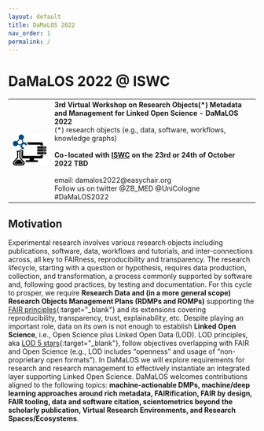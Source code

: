 ```yaml
---
layout: default
title: DaMaLOS 2022
nav_order: 1
permalink: /
---
```


# DaMaLOS 2022 @ ISWC

<table>
  <tr>
    <td style="text-align:left">
      <img src="./img/damalos-half.jpg" alt="DaMaLOS"/>
    </td>
    <td>
    <strong>3rd Virtual Workshop on Research Objects(*) Metadata and Management for Linked Open Science - DaMaLOS 2022</strong>
    <br/>
    <italic>(*) research objects (e.g., data, software, workflows, knowledge graphs)</italic>
    <br/><br/>
    <strong>Co-located with <a href="https://iswc2022.semanticweb.org/" target="_blank">ISWC</a> on the 23rd or 24th of October 2022 TBD </strong>
    <br/><br/>
    email: damalos2022@easychair.org <br/>
    Follow us on twitter @ZB_MED @UniCologne #DaMaLOS2022
    </td>
  </tr>
</table>

## Motivation

Experimental research involves various research objects including publications, software, data, workflows and tutorials, and inter-connections across, all key to FAIRness, reproducibility and transparency. The research lifecycle, starting with a question or hypothesis, requires data production, collection, and transformation, a process commonly supported by software and, following good practices, by testing and documentation. For this cycle to prosper, we require **Research Data and (in a more general scope) Research Objects Management Plans (RDMPs and ROMPs)** supporting the [FAIR principles](https://www.nature.com/articles/sdata201618){:target="_blank"} and its extensions covering reproducibility, transparency, trust, explainability, etc. Despite playing an important role, data on its own is not enough to establish **Linked Open Science**, i.e., Open Science plus Linked Open Data (LOD). LOD principles, aka [LOD 5 stars](https://5stardata.info/en/){:target="_blank"}, follow objectives overlapping with FAIR and Open Science (e.g., LOD includes “openness” and usage of “non-proprietary open formats”). In DaMaLOS we will explore requirements for research and research management to effectively instantiate an integrated layer supporting Linked Open Science. DaMaLOS welcomes contributions aligned to the following topics: **machine-actionable DMPs, machine/deep learning approaches around rich metadata, FAIRification, FAIR by design, FAIR tooling, data and software citation, scientometrics beyond the scholarly publication, Virtual Research Environments, and Research Spaces/Ecosystems**.

<script type="application/ld+json">
[
  {
    "@context": "https://schema.org",
    "@id": "https://zbmed.github.io/damalos",
    "@type": "Event",
    "name": "DaMaLOS 2022",
    "description": "Third Workshop on Research Objects Metadata and Management for Linked Open Science - DaMaLOS 2022",
    "image": "https://zbmed.github.io/damalos/img/damalos.jpg",
    "startDate": "2022-10-23",
    "endDate": "2022-10-24",
    "eventStatus": "https://schema.org/EventMovedOnline",
    "eventAttendanceMode": "https://schema.org/OnlineEventAttendanceMode",
    "keywords": "Research data management, research objects, research environments, Open Science, Linked Open Data, FAIRness, FAIRification, scientometrics, metadata.",
    "location": {
      "@type": "VirtualLocation",
      "url": "https://zbmed.github.io/damalos"
    },
    "url": "https://zbmed.github.io/damalos",
    "organizer": [
      {
          "@type": "Organization",
          "@id": "https://www.zbmed.de", 
          "url": "https://www.zbmed.de/en/",
          "name": "ZB MED Information Centre for Life Sciences",
          "logo": "https://www.zbmed.de/typo3conf/ext/dreipc_zbmed/Resources/Public/Image/ZBMED_2017_DE.svg"
      }, 
      {
          "@type": "Organization",
          "@id": "https://fdm.uni-koeln.de/", 
          "url": "https://fdm.uni-koeln.de/",
          "name": "Cologne Competence Center for Research Data Management (C3RDM)",
          "logo": "https://fdm.uni-koeln.de/sites/FDM-UzK/Logos/SiteLogo.png"
      }
    ],
    "about": "Experimental research involves various research objects including publications, software, data, workflows and tutorials, and inter-connections across, all key to FAIRness, reproducibility and transparency. The research lifecycle, starting with a question or hypothesis, requires data production, collection, and transformation, a process commonly supported by software and, following good practices, by testing and documentation. For this cycle to prosper, we require Research Data and (in a more general scope) Research Objects Management Plans (RDMPs and ROMPs) supporting the FAIR principles and its extensions covering reproducibility, transparency, trust, explainability, etc. Despite playing an important role, data on its own is not enough to establish Linked Open Science, i.e., Open Science plus Linked Open Data (LOD). LOD principles, aka LOD 5 stars, follow objectives overlapping with FAIR and Open Science (e.g., LOD includes “openness” and usage of “non-proprietary open formats”). In DaMaLOS we will explore requirements for research and research management to effectively instantiate an integrated layer supporting Linked Open Science. DaMaLOS welcomes contributions aligned to the following topics: machine-actionable DMPs, machine/deep learning approaches around rich metadata, FAIRification, FAIR by design, FAIR tooling, data and software citation, scientometrics beyond the scholarly publication, Virtual Research Environments, and Research Spaces/Ecosystems.", 
    "superEvent": {
        "@type": "Event",
        "@id": "https://iswc2022.semanticweb.org/",
        "name": "International Semantic Web Conference ISWC 2021",
        "description": "The International Semantic Web Conference (ISWC) is the premier venue for presenting fundamental research, innovative technology, and applications concerning semantics, data, and the Web. It is the most important international venue to discuss and present latest advances and applications of the semantic Web, knowledge graphs, linked data, ontologies and artificial intelligence (AI) on the Web.",
        "startDate": "2022-10-23",
        "endDate": "2022-10-27",
        "eventAttendanceMode": "https://schema.org/MixedEventAttendanceMode",
        "location": {
          "@type": "VirtualLocation",
          "url": "https://iswc2022.semanticweb.org"
        },
        "url": "https://iswc2022.semanticweb.org",
        "image": "https://iswc2022.semanticweb.org/wp-content/uploads/2022/01/iswc-logo-light2.png"
    }
  }
]
</script>